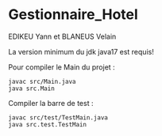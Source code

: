 # Gestionnaire_Hotel
EDIKEU Yann et BLANEUS Velain

La version minimum du jdk java17 est requis! 

Pour compiler le Main du projet :

    javac src/Main.java
    java src.Main

Compiler la barre de test :  
    

    javac src/test/TestMain.java
    java src.test.TestMain 
